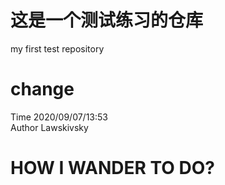 # 这是一个测试练习的仓库
my first test  repository
# change
Time 2020/09/07/13:53   
Author Lawskivsky
#  HOW I WANDER TO DO?
